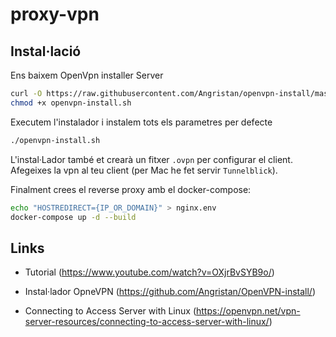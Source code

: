 # proxy-vpn

## Instal·lació

Ens baixem OpenVpn installer Server

```bash
curl -O https://raw.githubusercontent.com/Angristan/openvpn-install/master/openvpn-install.sh
chmod +x openvpn-install.sh
```

Executem l'instalador i instalem tots els parametres per defecte

```bash
./openvpn-install.sh
```

L'instal·Lador també et crearà un fitxer `.ovpn` per configurar el client. Afegeixes la vpn al teu client (per Mac he fet servir `Tunnelblick`).

Finalment crees el reverse proxy amb el docker-compose:

```bash
echo "HOSTREDIRECT={IP_OR_DOMAIN}" > nginx.env
docker-compose up -d --build
```

## Links

- Tutorial (<https://www.youtube.com/watch?v=OXjrBvSYB9o/>)

- Instal·lador OpneVPN (<https://github.com/Angristan/OpenVPN-install/>)

- Connecting to Access Server with Linux (<https://openvpn.net/vpn-server-resources/connecting-to-access-server-with-linux/>)

